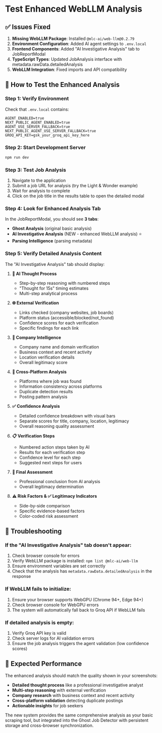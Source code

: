 # Test Enhanced WebLLM Analysis

## ✅ Issues Fixed

1. **Missing WebLLM Package**: Installed `@mlc-ai/web-llm@0.2.79`
2. **Environment Configuration**: Added AI agent settings to `.env.local`
3. **Frontend Components**: Added "AI Investigative Analysis" tab to JobReportModal
4. **TypeScript Types**: Updated JobAnalysis interface with metadata.rawData.detailedAnalysis
5. **WebLLM Integration**: Fixed imports and API compatibility

## 🧪 How to Test the Enhanced Analysis

### Step 1: Verify Environment
Check that `.env.local` contains:
```env
AGENT_ENABLED=true
NEXT_PUBLIC_AGENT_ENABLED=true
AGENT_USE_SERVER_FALLBACK=true
NEXT_PUBLIC_AGENT_USE_SERVER_FALLBACK=true
GROQ_API_KEY=gsk_your_groq_api_key_here
```

### Step 2: Start Development Server
```bash
npm run dev
```

### Step 3: Test Job Analysis
1. Navigate to the application
2. Submit a job URL for analysis (try the Light & Wonder example)
3. Wait for analysis to complete
4. Click on the job title in the results table to open the detailed modal

### Step 4: Look for Enhanced Analysis Tab
In the JobReportModal, you should see **3 tabs**:
- **Ghost Analysis** (original basic analysis)
- **AI Investigative Analysis** (NEW - enhanced WebLLM analysis) ⭐
- **Parsing Intelligence** (parsing metadata)

### Step 5: Verify Detailed Analysis Content
The "AI Investigative Analysis" tab should display:

1. **🧠 AI Thought Process**
   - Step-by-step reasoning with numbered steps
   - "Thought for 15s" timing estimates
   - Multi-step analytical process

2. **🌐 External Verification**
   - Links checked (company websites, job boards)
   - Platform status (accessible/blocked/not_found)
   - Confidence scores for each verification
   - Specific findings for each link

3. **🏢 Company Intelligence**
   - Company name and domain verification
   - Business context and recent activity
   - Location verification details
   - Overall legitimacy score

4. **🎯 Cross-Platform Analysis**
   - Platforms where job was found
   - Information consistency across platforms
   - Duplicate detection results
   - Posting pattern analysis

5. **✅ Confidence Analysis**
   - Detailed confidence breakdown with visual bars
   - Separate scores for title, company, location, legitimacy
   - Overall reasoning quality assessment

6. **📋 Verification Steps**
   - Numbered action steps taken by AI
   - Results for each verification step
   - Confidence level for each step
   - Suggested next steps for users

7. **📝 Final Assessment**
   - Professional conclusion from AI analysis
   - Overall legitimacy determination

8. **⚠️ Risk Factors & ✅ Legitimacy Indicators**
   - Side-by-side comparison
   - Specific evidence-based factors
   - Color-coded risk assessment

## 🔧 Troubleshooting

### If the "AI Investigative Analysis" tab doesn't appear:
1. Check browser console for errors
2. Verify WebLLM package is installed: `npm list @mlc-ai/web-llm`
3. Ensure environment variables are set correctly
4. Check that the analysis has `metadata.rawData.detailedAnalysis` in the response

### If WebLLM fails to initialize:
1. Ensure your browser supports WebGPU (Chrome 94+, Edge 94+)
2. Check browser console for WebGPU errors
3. The system will automatically fall back to Groq API if WebLLM fails

### If detailed analysis is empty:
1. Verify Groq API key is valid
2. Check server logs for AI validation errors
3. Ensure the job analysis triggers the agent validation (low confidence scores)

## 🎯 Expected Performance

The enhanced analysis should match the quality shown in your screenshots:
- **Detailed thought process** like a professional investigative analyst
- **Multi-step reasoning** with external verification
- **Company research** with business context and recent activity
- **Cross-platform validation** detecting duplicate postings
- **Actionable insights** for job seekers

The new system provides the same comprehensive analysis as your basic scraping tool, but integrated into the Ghost Job Detector with persistent storage and cross-browser synchronization.